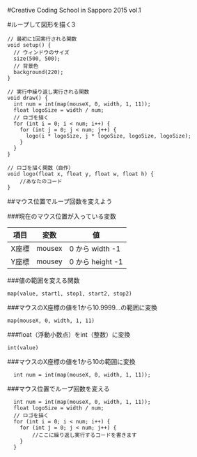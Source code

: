 #Creative Coding School in Sapporo 2015 vol.1

#ループして図形を描く3

```processing
// 最初に1回実行される関数
void setup() {
  // ウィンドウのサイズ
  size(500, 500);
  // 背景色
  background(220);
}

// 実行中繰り返し実行される関数
void draw() {
  int num = int(map(mouseX, 0, width, 1, 11));
  float logoSize = width / num;
  // ロゴを描く
  for (int i = 0; i < num; i++) {
    for (int j = 0; j < num; j++) {
      logo(i * logoSize, j * logoSize, logoSize, logoSize);
    }
  }
}

// ロゴを描く関数（自作）
void logo(float x, float y, float w, float h) {
	//あなたのコード
}
```

##マウス位置でループ回数を変えよう

###現在のマウス位置が入っている変数

| 項目 | 変数 | 値 |
|--- |---|---|
|X座標|mousex|0 から width -1|
|Y座標|mousey|0 から height -1|

###値の範囲を変える関数

```processing
map(value, start1, stop1, start2, stop2)
```

###マウスのX座標の値を1から10.9999...の範囲に変換

```processing
map(mouseX, 0, width, 1, 11)
```

###float（浮動小数点）をint（整数）に変換

```processing
int(value)
```

###マウスのX座標の値を1から10の範囲に変換

```processing
  int num = int(map(mouseX, 0, width, 1, 11));
```

###マウス位置でループ回数を変える

```processing
  int num = int(map(mouseX, 0, width, 1, 11));
  float logoSize = width / num;
  // ロゴを描く
  for (int i = 0; i < num; i++) {
    for (int j = 0; j < num; j++) {
	    //ここに繰り返し実行するコードを書きます
    }
  }
```

